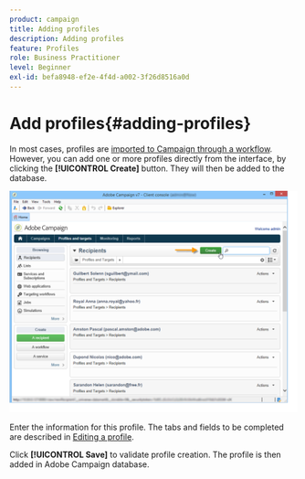 ```yaml
---
product: campaign
title: Adding profiles
description: Adding profiles
feature: Profiles
role: Business Practitioner
level: Beginner
exl-id: befa8948-ef2e-4f4d-a002-3f26d8516a0d
---
```

# Add profiles{#adding-profiles}

In most cases, profiles are [imported to Campaign through a workflow](../../platform/using/import-export-workflows.md). However, you can add one or more profiles directly from the interface, by clicking the **[!UICONTROL Create]** button. They will then be added to the database.

![](assets/s_ncs_user_profile_add.png)

Enter the information for this profile. The tabs and fields to be completed are described in [Editing a profile](../../platform/using/editing-a-profile.md).

Click **[!UICONTROL Save]** to validate profile creation. The profile is then added in Adobe Campaign database.
